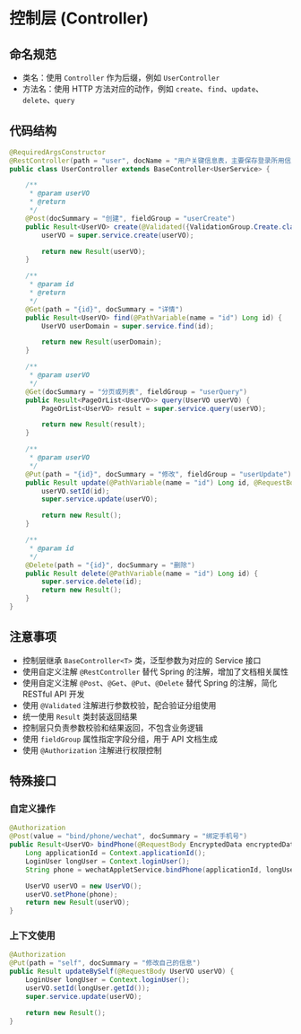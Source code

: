 # 控制层 (Controller)

## 命名规范
- 类名：使用 `Controller` 作为后缀，例如 `UserController`
- 方法名：使用 HTTP 方法对应的动作，例如 `create`、`find`、`update`、`delete`、`query`

## 代码结构
```java
@RequiredArgsConstructor
@RestController(path = "user", docName = "用户关键信息表，主要保存登录所用信息")
public class UserController extends BaseController<UserService> {

    /**
     * @param userVO
     * @return
     */
    @Post(docSummary = "创建", fieldGroup = "userCreate")
    public Result<UserVO> create(@Validated({ValidationGroup.Create.class}) @RequestBody UserVO userVO) {
        userVO = super.service.create(userVO);

        return new Result(userVO);
    }

    /**
     * @param id
     * @return
     */
    @Get(path = "{id}", docSummary = "详情")
    public Result<UserVO> find(@PathVariable(name = "id") Long id) {
        UserVO userDomain = super.service.find(id);

        return new Result(userDomain);
    }

    /**
     * @param userVO
     */
    @Get(docSummary = "分页或列表", fieldGroup = "userQuery")
    public Result<PageOrList<UserVO>> query(UserVO userVO) {
        PageOrList<UserVO> result = super.service.query(userVO);

        return new Result(result);
    }

    /**
     * @param userVO
     */
    @Put(path = "{id}", docSummary = "修改", fieldGroup = "userUpdate")
    public Result update(@PathVariable(name = "id") Long id, @RequestBody UserVO userVO) {
        userVO.setId(id);
        super.service.update(userVO);

        return new Result();
    }

    /**
     * @param id
     */
    @Delete(path = "{id}", docSummary = "删除")
    public Result delete(@PathVariable(name = "id") Long id) {
        super.service.delete(id);
        return new Result();
    }
}
```

## 注意事项
- 控制层继承 `BaseController<T>` 类，泛型参数为对应的 Service 接口
- 使用自定义注解 `@RestController` 替代 Spring 的注解，增加了文档相关属性
- 使用自定义注解 `@Post`、`@Get`、`@Put`、`@Delete` 替代 Spring 的注解，简化 RESTful API 开发
- 使用 `@Validated` 注解进行参数校验，配合验证分组使用
- 统一使用 `Result` 类封装返回结果
- 控制层只负责参数校验和结果返回，不包含业务逻辑
- 使用 `fieldGroup` 属性指定字段分组，用于 API 文档生成
- 使用 `@Authorization` 注解进行权限控制

## 特殊接口

### 自定义操作
```java
@Authorization
@Post(value = "bind/phone/wechat", docSummary = "绑定手机号")
public Result<UserVO> bindPhone(@RequestBody EncryptedData encryptedData) {
    Long applicationId = Context.applicationId();
    LoginUser longUser = Context.loginUser();
    String phone = wechatAppletService.bindPhone(applicationId, longUser.getId(), encryptedData.getCode());

    UserVO userVO = new UserVO();
    userVO.setPhone(phone);
    return new Result(userVO);
}
```

### 上下文使用
```java
@Authorization
@Put(path = "self", docSummary = "修改自己的信息")
public Result updateBySelf(@RequestBody UserVO userVO) {
    LoginUser longUser = Context.loginUser();
    userVO.setId(longUser.getId());
    super.service.update(userVO);

    return new Result();
}
```